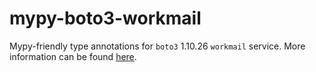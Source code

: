 # mypy-boto3-workmail

Mypy-friendly type annotations for `boto3` 1.10.26 `workmail` service.
More information can be found [here](https://github.com/vemel/mypy_boto3).